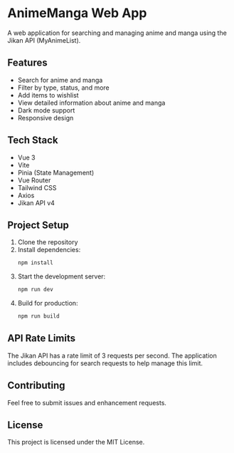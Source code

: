 # AnimeManga Web App

A web application for searching and managing anime and manga using the Jikan API (MyAnimeList).

## Features

- Search for anime and manga
- Filter by type, status, and more
- Add items to wishlist
- View detailed information about anime and manga
- Dark mode support
- Responsive design

## Tech Stack

- Vue 3
- Vite
- Pinia (State Management)
- Vue Router
- Tailwind CSS
- Axios
- Jikan API v4

## Project Setup

1. Clone the repository
2. Install dependencies:
   ```bash
   npm install
   ```
3. Start the development server:
   ```bash
   npm run dev
   ```
4. Build for production:
   ```bash
   npm run build
   ```

## API Rate Limits

The Jikan API has a rate limit of 3 requests per second. The application includes debouncing for search requests to help manage this limit.

## Contributing

Feel free to submit issues and enhancement requests.

## License

This project is licensed under the MIT License. 
